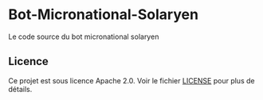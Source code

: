 # Bot-Micronational-Solaryen
Le code source du bot micronational solaryen

## Licence

Ce projet est sous licence Apache 2.0. Voir le fichier [LICENSE](LICENSE) pour plus de détails.
